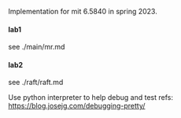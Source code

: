 Implementation for mit 6.5840 in spring 2023.

#### lab1
see ./main/mr.md

#### lab2
see ./raft/raft.md

Use python interpreter to help debug and test
refs: https://blog.josejg.com/debugging-pretty/

